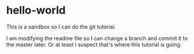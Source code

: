 # hello-world
This is a sandbox so I can do the git tutorial.

I am modifying the readme file so I can change a branch and commit it to the master later.
Or at least I suspect that's where this tutorial is going.

